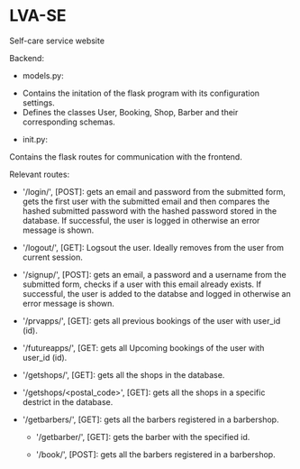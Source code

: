 # LVA-SE
Self-care service website


Backend:

* models.py: 
- Contains the initation of the flask program with its configuration settings. 
- Defines the classes User, Booking, Shop, Barber and their corresponding schemas.

* init.py:

Contains the flask routes for communication with the frontend.

Relevant routes:

- '/login/', [POST]:
gets an email and password from the submitted form, gets the first user with the submitted email and then compares the hashed submitted password with the hashed password stored in the database. If successful, the user is logged in otherwise an error message is shown.

- '/logout/', [GET]:
Logsout the user. Ideally removes from the user from current session.

- '/signup/', [POST]:
gets an email, a password and a username from the submitted form, checks if a user with this email already exists. If successful, the user is added to the databse and logged in otherwise an error message is shown.

- '/prvapps/<id>', [GET]:
gets all previous bookings of the user with user_id (id). 
  
- '/futureapps/<id>', [GET:
gets all Upcoming bookings of the user with user_id (id).

- '/getshops/', [GET]:
  gets all the shops in the database.

- '/getshops/<postal_code>', [GET]:
  gets all the shops in a specific destrict in the database.
  
- '/getbarbers/<shopid>', [GET]:
  gets all the barbers registered in a barbershop.
  
  - '/getbarber/<id>', [GET]:
  gets the barber with the specified id.
  
  - '/book/', [POST]:
  gets all the barbers registered in a barbershop.
  
  
  
  
  
  
